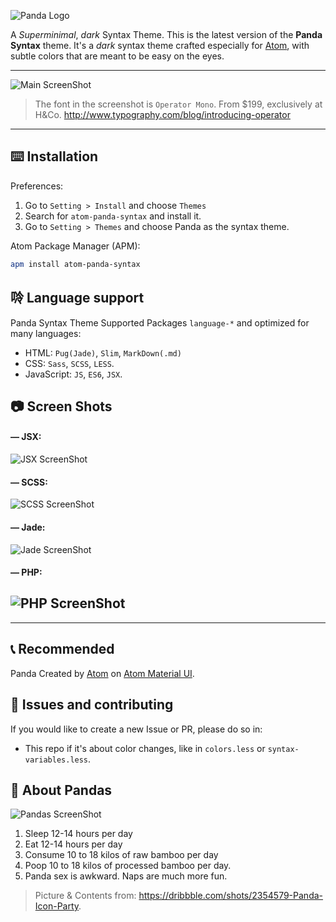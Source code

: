 ![Panda Logo](https://raw.githubusercontent.com/siamak/atom-panda-syntax/master/panda.jpg)

A _Superminimal_, _dark_ Syntax Theme. This is the latest version of the **Panda Syntax** theme. It's a _dark_ syntax theme crafted especially for [Atom](http://atom.io), with subtle colors that are meant to be easy on the eyes.

---
![Main ScreenShot](https://raw.githubusercontent.com/siamak/atom-panda-syntax/master/screenshots/main.jpg)
> The font in the screenshot is `Operator Mono`. From $199, exclusively at H&Co. http://www.typography.com/blog/introducing-operator

---

## ⌨️ Installation
Preferences:

1. Go to `Setting > Install` and choose `Themes`
2. Search for `atom-panda-syntax` and install it.
3. Go to `Setting > Themes` and choose Panda as the syntax theme.


Atom Package Manager (APM):
```bash
apm install atom-panda-syntax
```

## 唥 Language support
Panda Syntax Theme Supported Packages `language-*` and optimized for many languages:
* HTML: `Pug(Jade)`, `Slim`, `MarkDown(.md)`
* CSS: `Sass`, `SCSS`, `LESS`.
* JavaScript: `JS`, `ES6`, `JSX`.

## 📷 Screen Shots
#### — JSX:
![JSX ScreenShot](https://raw.githubusercontent.com/siamak/atom-panda-syntax/master/screenshots//jsx.jpg)
#### — SCSS:
![SCSS ScreenShot](https://raw.githubusercontent.com/siamak/atom-panda-syntax/master/screenshots//scss.jpg)
#### — Jade:
![Jade ScreenShot](https://raw.githubusercontent.com/siamak/atom-panda-syntax/master/screenshots//jade.jpg)
#### — PHP:
![PHP ScreenShot](https://raw.githubusercontent.com/siamak/atom-panda-syntax/master/screenshots//php.jpg)
---

---
## 📞 Recommended
Panda Created by [Atom](http://atom.io) on [Atom Material UI](https://atom.io/themes/atom-material-ui).

## 🐛 Issues and contributing
If you would like to create a new Issue or PR, please do so in:
* This repo if it's about color changes, like in `colors.less` or `syntax-variables.less`.

## 🐼 About Pandas
![Pandas ScreenShot](https://raw.githubusercontent.com/siamak/atom-panda-syntax/master/screenshots//pandas.png)

1. Sleep 12-14 hours per day
2. Eat 12-14 hours per day
3. Consume 10 to 18 kilos of raw bamboo per day
4. Poop 10 to 18 kilos of processed bamboo per day.
5. Panda sex is awkward. Naps are much more fun.
> Picture & Contents from: https://dribbble.com/shots/2354579-Panda-Icon-Party.
